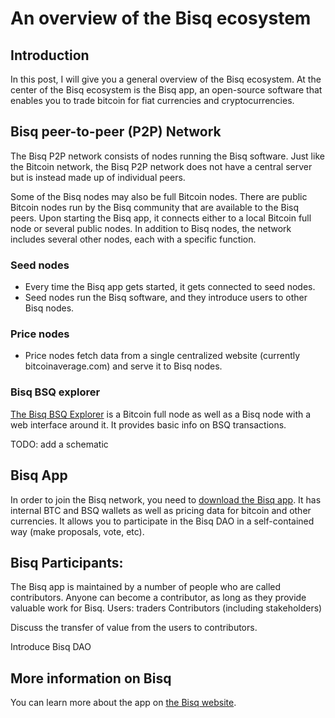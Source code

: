# An overview of the Bisq ecosystem

## Introduction
In this post, I will give you a general overview of the Bisq ecosystem. At the center of the Bisq ecosystem is the Bisq app, an open-source software that enables you to trade bitcoin for fiat currencies and cryptocurrencies. 

## Bisq peer-to-peer (P2P) Network
The Bisq P2P network consists of nodes running the Bisq software. 
Just like the Bitcoin network, the Bisq P2P network does not have a central server but is instead made up of individual peers.

Some of the Bisq nodes may also be full Bitcoin nodes. There are public Bitcoin nodes run by the Bisq community that are available to the Bisq peers. Upon starting the Bisq app, it connects either to a local Bitcoin full node or several public nodes. In addition to Bisq nodes, the network includes several other nodes, each with a specific function.

### Seed nodes
- Every time the Bisq app gets started, it gets connected to seed nodes.
- Seed nodes run the Bisq software, and they introduce users to other Bisq nodes.

### Price nodes
- Price nodes fetch data from a single centralized website (currently bitcoinaverage.com) and serve it to Bisq nodes.

### Bisq BSQ explorer
[The Bisq BSQ Explorer](https://explorer.bisq.network/index.html) is a Bitcoin full node as well as a Bisq node with a web interface around it. It provides basic info on BSQ transactions.

TODO: add a schematic

## Bisq App
In order to join the Bisq network, you need to [download the Bisq app](https://bisq.network/downloads/). It has internal BTC and BSQ wallets as well as pricing data for bitcoin and other currencies. It allows you to participate in the Bisq DAO in a self-contained way (make proposals, vote, etc). 

## Bisq Participants: 
The Bisq app is maintained by a number of people who are called contributors. Anyone can become a contributor, as long as they provide valuable work for Bisq. 
Users: traders
Contributors (including stakeholders)

Discuss the transfer of value from the users to contributors. 

Introduce Bisq DAO

## More information on Bisq
You can learn more about the app on [the Bisq website](https://docs.bisq.network/getting-started.html).
